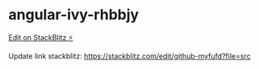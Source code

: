 # angular-ivy-rhbbjy

[Edit on StackBlitz ⚡️](https://stackblitz.com/edit/angular-ivy-rhbbjy)


Update link stackblitz: https://stackblitz.com/edit/github-myfufd?file=src

